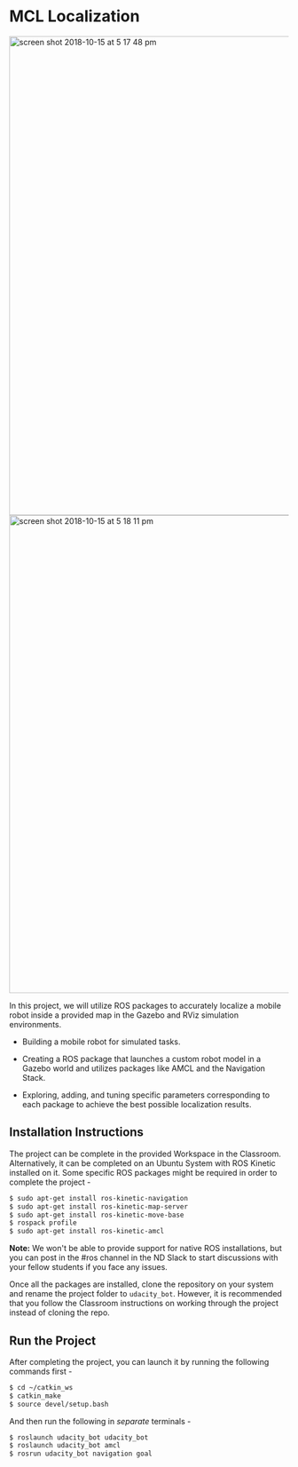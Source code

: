 
# MCL Localization 

<img width="863" alt="screen shot 2018-10-15 at 5 17 48 pm" src="https://user-images.githubusercontent.com/5251742/46949230-57b9ba80-d09e-11e8-88ae-77f719a66b4c.png">


<img width="861" alt="screen shot 2018-10-15 at 5 18 11 pm" src="https://user-images.githubusercontent.com/5251742/46949232-5ab4ab00-d09e-11e8-8d98-62ed79adeeed.png">


In this project, we will utilize ROS packages to accurately localize a mobile robot inside a provided map in the Gazebo and RViz simulation environments.

- Building a mobile robot for simulated tasks.

- Creating a ROS package that launches a custom robot model in a Gazebo world and utilizes packages like AMCL and the Navigation Stack.

- Exploring, adding, and tuning specific parameters corresponding to each package to achieve the best possible localization results.

## Installation Instructions

The project can be complete in the provided Workspace in the Classroom. Alternatively, it can be completed on an Ubuntu System with ROS Kinetic installed on it. Some specific ROS packages might be required in order to complete the project -


``` bash
$ sudo apt-get install ros-kinetic-navigation
$ sudo apt-get install ros-kinetic-map-server
$ sudo apt-get install ros-kinetic-move-base
$ rospack profile
$ sudo apt-get install ros-kinetic-amcl
```

**Note:** We won't be able to provide support for native ROS installations, but you can post in the #ros channel in the ND Slack to start discussions with your fellow students if you face any issues.

Once all the packages are installed, clone the repository on your system and rename the project folder to `udacity_bot`. However, it is recommended that you follow the Classroom instructions on working through the project instead of cloning the repo.


## Run the Project

After completing the project, you can launch it by running the following commands first -

```bash
$ cd ~/catkin_ws
$ catkin_make
$ source devel/setup.bash
```

And then run the following in *separate* terminals -

``` bash
$ roslaunch udacity_bot udacity_bot
$ roslaunch udacity_bot amcl
$ rosrun udacity_bot navigation goal
```
